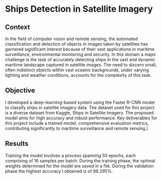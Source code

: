 # Ships Detection in Satellite Imagery

## Context
In the field of computer vision and remote sensing, the automated classification and detection of objects in images taken by satellites has garnered significant interest because of their vast applications in maritime surveillance, environmental monitoring and security. In this domain a major challenge is the task of accurately detecting ships in the vast and dynamic maritime landscape captured in satellite images. The need to discern small, often indistinct objects within vast oceanic backgrounds, under varying lighting and weather conditions, accounts for the complexity of this task.


## Objective
I developed a deep-learning-based system using the Faster R-CNN model to classify ships in satellite imagery data. The dataset used for this project is a diverse dataset from Kaggle, Ships in Satellite Imagery. The proposed model aims for high accuracy and robust performance. Key deliverables for this project include a trained model, comprehensive evaluation metrics, contributing significantly to maritime surveillance and remote sensing.)

## Results
Training the model involves a process spanning 50 epochs, each
comprising of 16 samples per batch. During the training phase,
the optimal weights determined for the model are saved in a
file.
During the validation phase the highest accuracy I obtained is of
98.295%.
